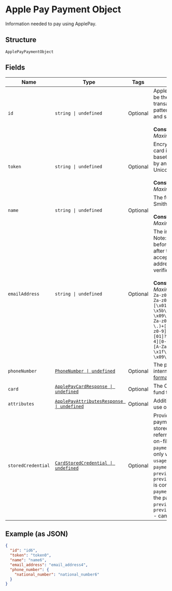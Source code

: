 
# Apple Pay Payment Object

Information needed to pay using ApplePay.

## Structure

`ApplePayPaymentObject`

## Fields

| Name | Type | Tags | Description |
|  --- | --- | --- | --- |
| `id` | `string \| undefined` | Optional | ApplePay transaction identifier, this will be the unique identifier for this transaction provided by Apple. The pattern is defined by an external party and supports Unicode.<br><br>**Constraints**: *Minimum Length*: `1`, *Maximum Length*: `250`, *Pattern*: `^.*$` |
| `token` | `string \| undefined` | Optional | Encrypted ApplePay token, containing card information. This token would be base64encoded. The pattern is defined by an external party and supports Unicode.<br><br>**Constraints**: *Minimum Length*: `1`, *Maximum Length*: `10000`, *Pattern*: `^.*$` |
| `name` | `string \| undefined` | Optional | The full name representation like Mr J Smith.<br><br>**Constraints**: *Minimum Length*: `3`, *Maximum Length*: `300` |
| `emailAddress` | `string \| undefined` | Optional | The internationalized email address. Note: Up to 64 characters are allowed before and 255 characters are allowed after the @ sign. However, the generally accepted maximum length for an email address is 254 characters. The pattern verifies that an unquoted @ sign exists.<br><br>**Constraints**: *Minimum Length*: `3`, *Maximum Length*: `254`, *Pattern*: ``^(?:[A-Za-z0-9!#$%&'*+/=?^_`{\|}~-]+(?:\.[A-Za-z0-9!#$%&'*+/=?^_`{\|}~-]+)*\|"(?:[\x01-\x08\x0b\x0c\x0e-\x1f\x21\x23-\x5b\x5d-\x7f]\|\\[\x01-\x09\x0b\x0c\x0e-\x7f])*")@(?:(?:[A-Za-z0-9](?:[A-Za-z0-9-]*[A-Za-z0-9])?\.)+[A-Za-z0-9](?:[A-Za-z0-9-]*[A-Za-z0-9])?\|\[(?:(?:25[0-5]\|2[0-4][0-9]\|[01]?[0-9][0-9]?)\.){3}(?:25[0-5]\|2[0-4][0-9]\|[01]?[0-9][0-9]?\|[A-Za-z0-9-]*[A-Za-z0-9]:(?:[\x01-\x08\x0b\x0c\x0e-\x1f\x21-\x5a\x53-\x7f]\|\\[\x01-\x09\x0b\x0c\x0e-\x7f])+)\])$`` |
| `phoneNumber` | [`PhoneNumber \| undefined`](../../doc/models/phone-number.md) | Optional | The phone number in its canonical international [E.164 numbering plan format](https://www.itu.int/rec/T-REC-E.164/en). |
| `card` | [`ApplePayCardResponse \| undefined`](../../doc/models/apple-pay-card-response.md) | Optional | The Card from Apple Pay Wallet used to fund the payment. |
| `attributes` | [`ApplePayAttributesResponse \| undefined`](../../doc/models/apple-pay-attributes-response.md) | Optional | Additional attributes associated with the use of Apple Pay. |
| `storedCredential` | [`CardStoredCredential \| undefined`](../../doc/models/card-stored-credential.md) | Optional | Provides additional details to process a payment using a `card` that has been stored or is intended to be stored (also referred to as stored_credential or card-on-file). Parameter compatibility: `payment_type=ONE_TIME` is compatible only with `payment_initiator=CUSTOMER`. `usage=FIRST` is compatible only with `payment_initiator=CUSTOMER`. `previous_transaction_reference` or `previous_network_transaction_reference` is compatible only with `payment_initiator=MERCHANT`. Only one of the parameters - `previous_transaction_reference` and `previous_network_transaction_reference` - can be present in the request. |

## Example (as JSON)

```json
{
  "id": "id6",
  "token": "token0",
  "name": "name6",
  "email_address": "email_address4",
  "phone_number": {
    "national_number": "national_number6"
  }
}
```

